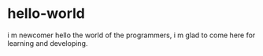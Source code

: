 # hello-world
i m newcomer
hello the world of the programmers, i m glad to come here for learning and developing.
